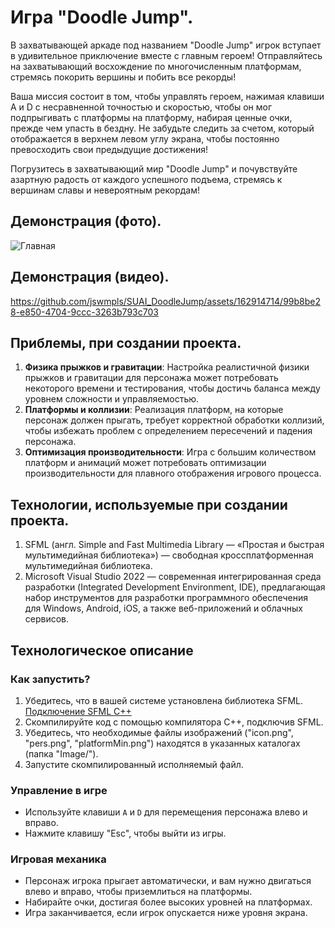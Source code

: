 # Игра "Doodle Jump".
  В захватывающей аркаде под названием "Doodle Jump" игрок вступает в удивительное приключение вместе с главным героем! Отправляйтесь на захватывающий восхождение по многочисленным платформам, стремясь покорить вершины и побить все рекорды!
  
  Ваша миссия состоит в том, чтобы управлять героем, нажимая клавиши A и D с несравненной точностью и скоростью, чтобы он мог подпрыгивать с платформы на платформу, набирая ценные очки, прежде чем упасть в бездну. Не забудьте следить за счетом, который отображается в верхнем левом углу экрана, чтобы постоянно превосходить свои предыдущие достижения!
  
  Погрузитесь в захватывающий мир "Doodle Jump" и почувствуйте азартную радость от каждого успешного подъема, стремясь к вершинам славы и невероятным рекордам!
  
## Демонстрация (фото).
![Главная](https://github.com/jswmpls/SUAI_DoodleJump/assets/162914714/7dc0a8c5-155c-40ab-ac70-1b9816606ce6)

## Демонстрация (видео).
https://github.com/jswmpls/SUAI_DoodleJump/assets/162914714/99b8be28-e850-4704-9ccc-3263b793c703 

## Приблемы, при создании проекта.
1. **Физика прыжков и гравитации**: Настройка реалистичной физики прыжков и гравитации для персонажа может потребовать некоторого времени и тестирования, чтобы достичь баланса между уровнем сложности и управляемостью.
2. **Платформы и коллизии**: Реализация платформ, на которые персонаж должен прыгать, требует корректной обработки коллизий, чтобы избежать проблем с определением пересечений и падения персонажа.
3. **Оптимизация производительности**: Игра с большим количеством платформ и анимаций может потребовать оптимизации производительности для плавного отображения игрового процесса.

## Технологии, используемые при создании проекта.
1. SFML (англ. Simple and Fast Multimedia Library — «Простая и быстрая мультимедийная библиотека») — свободная кроссплатформенная мультимедийная библиотека.
2. Microsoft Visual Studio 2022 — современная интегрированная среда разработки (Integrated Development Environment, IDE), предлагающая набор инструментов для разработки программного обеспечения для Windows, Android, iOS, а также веб-приложений и облачных сервисов.

## Технологическое описание
### Как запустить?
1. Убедитесь, что в вашей системе установлена библиотека SFML. [Подключение SFML С++](https://www.youtube.com/watch?v=odTop02dz0o)
2. Скомпилируйте код с помощью компилятора C++, подключив SFML.
3. Убедитесь, что необходимые файлы изображений ("icon.png", "pers.png", "platformMin.png") находятся в указанных каталогах (папка "Image/").
4. Запустите скомпилированный исполняемый файл.
   
### Управление в игре
- Используйте клавиши `A` и `D` для перемещения персонажа влево и вправо.
- Нажмите клавишу "Esc", чтобы выйти из игры.

### Игровая механика
- Персонаж игрока прыгает автоматически, и вам нужно двигаться влево и вправо, чтобы приземлиться на платформы.
- Набирайте очки, достигая более высоких уровней на платформах.
- Игра заканчивается, если игрок опускается ниже уровня экрана.
